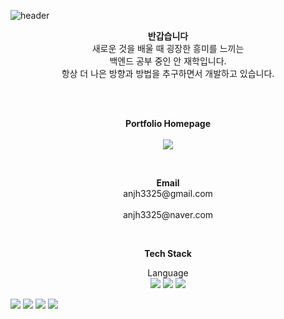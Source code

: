 ![header](https://capsule-render.vercel.app/api?type=waving&color=C487E5&height=300&section=header&text=An's%20GitHub%20Profile&fontSize=57&animation=NONE&fontAlignY=38&desc=Welcome!&descAlignY=51&descAlign=74)


<p align="center">
<Strong>반갑습니다</Strong><br>
새로운 것을 배울 때 굉장한 흥미를 느끼는<br>
백엔드 공부 중인 안 재학입니다.<br>
항상 더 나은 방향과 방법을 추구하면서 개발하고 있습니다.
</p>

<br><br>
<p align="center">
    <Strong>Portfolio Homepage</Strong><br><br>
    <a href="https://anjh3325.notion.site/An-jae-hak-5de215a88254465891cb46187d002004?pvs=4" target="_blank"><img src="https://img.shields.io/badge/Notion-000000?style=flat-square&logo=Notion&logoColor=white"/></a>
</p>

<br>
<p align="center">
<Strong>Email</Strong>
<br>anjh3325@gmail.com<br>
<br>anjh3325@naver.com<br>
</p>

<br>
<p align="center">
    <Strong>Tech Stack</Strong><br>
</p>

<p align="center">
Language <br>
<img src="https://img.shields.io/badge/JAVA-D91AF3?style=flat"/>
<img src="https://img.shields.io/badge/JavaScript-F7DF1E?style=flat&logo=javascript&logoColor=white"/>
<img src="https://img.shields.io/badge/Html5-E34F26?style=flat&logo=html5&logoColor=white"/>
</p>
<p>
<img src="https://img.shields.io/badge/Visual%20Studio%20Code-007ACC?style=flat&logo=visualstudiocode&logoColor=white"/>
<img src="https://img.shields.io/badge/MySql-4479A1?style=flat&logo=mysql&logoColor=white"/>
<img src="https://img.shields.io/badge/SQL%20Developer(Oracle)-F80000?style=flat&logo=oracle&logoColor=white"/>
<img src="https://img.shields.io/badge/MySql-4479A1?style=flat&logo=mysql&logoColor=white"/>
</p>
